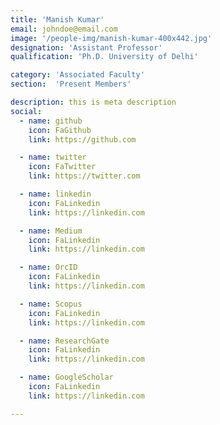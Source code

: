 ```yaml
---
title: 'Manish Kumar'
email: johndoe@email.com
image: '/people-img/manish-kumar-400x442.jpg'
designation: 'Assistant Professor'
qualification: 'Ph.D. University of Delhi'

category: 'Associated Faculty'
section:  'Present Members'

description: this is meta description
social:
  - name: github
    icon: FaGithub
    link: https://github.com

  - name: twitter
    icon: FaTwitter
    link: https://twitter.com

  - name: linkedin
    icon: FaLinkedin
    link: https://linkedin.com

  - name: Medium
    icon: FaLinkedin
    link: https://linkedin.com

  - name: OrcID
    icon: FaLinkedin
    link: https://linkedin.com

  - name: Scopus
    icon: FaLinkedin
    link: https://linkedin.com

  - name: ResearchGate
    icon: FaLinkedin
    link: https://linkedin.com

  - name: GoogleScholar
    icon: FaLinkedin
    link: https://linkedin.com

---
```

